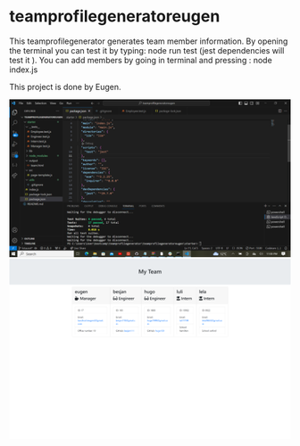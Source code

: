 # teamprofilegeneratoreugen

This teamprofilegenerator generates team member information.
By opening the terminal you can test it by typing: node run test (jest dependencies will test it ).
You can add members by going in terminal and pressing : node index.js

This project is done by Eugen.

![alt text](image.png)    ![alt text](<127.0.0.1_5500_starter_output_team.html (4).png>)
